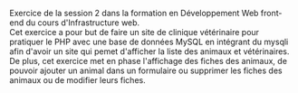 Exercice de la session 2 dans la formation en Développement Web front-end du cours d'Infrastructure web. <br>
Cet exercice a pour but de faire un site de clinique vétérinaire pour pratiquer le PHP avec une base de données MySQL en intégrant du mysqli afin d'avoir un site qui pemet d'afficher la liste des animaux et vétérinaires. <br>
De plus, cet exercice met en phase l'affichage des fiches des animaux, de pouvoir ajouter un animal dans un formulaire ou supprimer les fiches des animaux ou de modifier leurs fiches.
